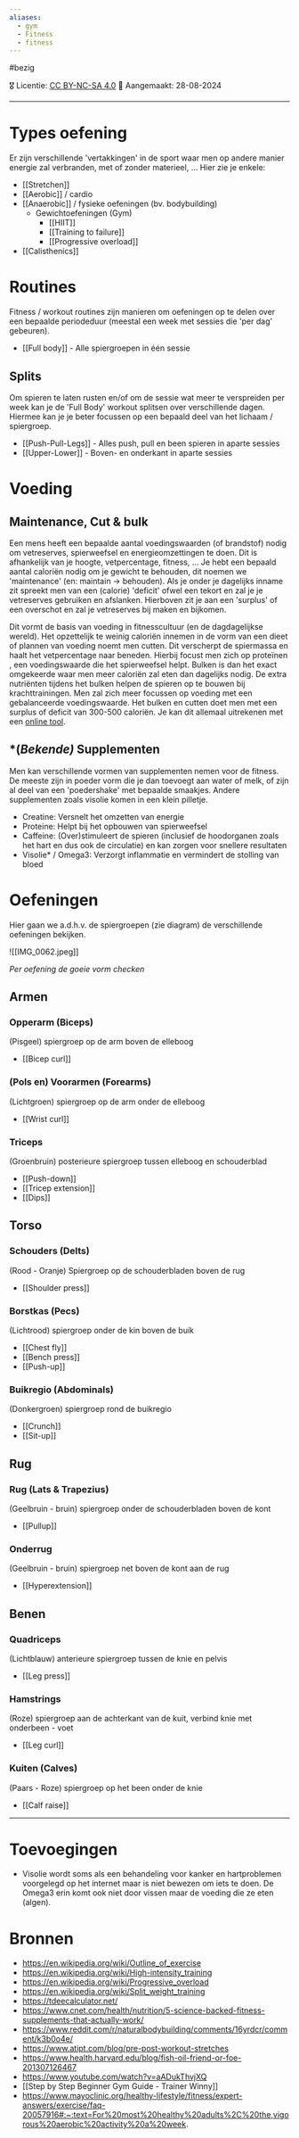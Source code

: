 ```yaml
---
aliases:
  - gym
  - Fitness
  - fitness
---
```

#bezig 

🎖️ Licentie: [CC BY-NC-SA 4.0](https://creativecommons.org/licenses/by-nc-sa/4.0/)
📅 Aangemaakt: 28-08-2024

---
# Types oefening
Er zijn verschillende 'vertakkingen' in de sport waar men op andere manier energie zal verbranden, met of zonder materieel, ... Hier zie je enkele:
- [[Stretchen]]
- [[Aerobic]] / cardio
- [[Anaerobic]] / fysieke oefeningen (bv. bodybuilding)
	- Gewichtoefeningen (Gym)
		- [[HIIT]]
		- [[Training to failure]]
		- [[Progressive overload]]
- [[Calisthenics]]
# Routines
Fitness / workout routines zijn manieren om oefeningen op te delen over een bepaalde periodeduur (meestal een week met sessies die 'per dag' gebeuren). 
- [[Full body]] - Alle spiergroepen in één sessie
## Splits
Om spieren te laten rusten en/of om de sessie wat meer te verspreiden per week kan je de 'Full Body' workout splitsen over verschillende dagen. Hiermee kan je je beter focussen op een bepaald deel van het lichaam / spiergroep.
- [[Push-Pull-Legs]] - Alles push, pull en been spieren in aparte sessies
- [[Upper-Lower]] - Boven- en onderkant in aparte sessies

# Voeding
## Maintenance, Cut & bulk
Een mens heeft een bepaalde aantal voedingswaarden (of brandstof) nodig om vetreserves, spierweefsel en energieomzettingen te doen. Dit is afhankelijk van je hoogte, vetpercentage, fitness, ... 
Je hebt een bepaald aantal caloriën nodig om je gewicht te behouden, dit noemen we 'maintenance' (en: maintain -> behouden). Als je onder je dagelijks inname zit spreekt men van een (calorie) 'deficit' ofwel een tekort en zal je je vetreserves gebruiken en afslanken. Hierboven zit je aan een 'surplus' of een overschot en zal je vetreserves bij maken en bijkomen.

Dit vormt de basis van voeding in fitnesscultuur (en de dagdagelijkse wereld). Het opzettelijk te weinig caloriën innemen in de vorm van een dieet of plannen van voeding noemt men cutten. Dit verscherpt de spiermassa en haalt het vetpercentage naar beneden. Hierbij focust men zich op proteïnen , een voedingswaarde die het spierweefsel helpt. Bulken is dan het exact omgekeerde waar men meer caloriën zal eten dan dagelijks nodig. De extra nutriënten tijdens het bulken helpen de spieren op te bouwen bij krachttrainingen. Men zal zich meer focussen op voeding met een gebalanceerde voedingswaarde. Het bulken en cutten doet men met een surplus of deficit van 300-500 caloriën. Je kan dit allemaal uitrekenen met een [online tool](https://tdeecalculator.net/).

## *(*Bekende)* Supplementen
Men kan verschillende vormen van supplementen nemen voor de fitness. De meeste zijn in poeder vorm die je dan toevoegt aan water of melk, of zijn al deel van een 'poedershake' met bepaalde smaakjes. Andere supplementen zoals visolie komen in een klein pilletje.
- Creatine: Versnelt het omzetten van energie
- Proteine: Helpt bij het opbouwen van spierweefsel
- Caffeine: (Over)stimuleert de spieren (inclusief de hoodorganen zoals het hart en dus ook de circulatie) en kan zorgen voor snellere resultaten
- Visolie* / Omega3: Verzorgt inflammatie en vermindert de stolling van bloed

# Oefeningen
Hier gaan we a.d.h.v. de spiergroepen (zie diagram) de verschillende oefeningen bekijken.

![[IMG_0062.jpeg]]

*Per oefening de goeie vorm checken*
## Armen
### Opperarm (Biceps)
(Pisgeel) spiergroep op de arm boven de elleboog
- [[Bicep curl]]
### (Pols en) Voorarmen (Forearms)
(Lichtgroen) spiergroep op de arm onder de elleboog
- [[Wrist curl]]
### Triceps
(Groenbruin) posterieure spiergroep tussen elleboog en schouderblad
- [[Push-down]]
- [[Tricep extension]]
- [[Dips]]

## Torso
### Schouders (Delts)
(Rood - Oranje) Spiergroep op de schouderbladen boven de rug
- [[Shoulder press]]
### Borstkas (Pecs)
(Lichtrood) spiergroep onder de kin boven de buik
- [[Chest fly]]
- [[Bench press]]
- [[Push-up]]
### Buikregio (Abdominals)
(Donkergroen) spiergroep rond de buikregio
- [[Crunch]]
- [[Sit-up]]

## Rug
### Rug (Lats & Trapezius)
(Geelbruin - bruin) spiergroep onder de schouderbladen boven de kont
- [[Pullup]]
### Onderrug 
(Geelbruin - bruin) spiergroep net boven de kont aan de rug
- [[Hyperextension]]

## Benen
### Quadriceps
(Lichtblauw) anterieure spiergroep tussen de knie en pelvis 
- [[Leg press]]
### Hamstrings
(Roze) spiergroep aan de achterkant van de kuit, verbind knie met onderbeen - voet
- [[Leg curl]]
### Kuiten (Calves)
(Paars - Roze) spiergroep op het been onder de knie
- [[Calf raise]]

--- 
# Toevoegingen
- Visolie wordt soms als een behandeling voor kanker en hartproblemen voorgelegd op het internet maar is niet bewezen om iets te doen. De Omega3 erin komt ook niet door vissen maar de voeding die ze eten (algen). 
# Bronnen
- https://en.wikipedia.org/wiki/Outline_of_exercise
- https://en.wikipedia.org/wiki/High-intensity_training
- https://en.wikipedia.org/wiki/Progressive_overload
- https://en.wikipedia.org/wiki/Split_weight_training
- https://tdeecalculator.net/
- https://www.cnet.com/health/nutrition/5-science-backed-fitness-supplements-that-actually-work/
- https://www.reddit.com/r/naturalbodybuilding/comments/16yrdcr/comment/k3b0o4e/
- https://www.atipt.com/blog/pre-post-workout-stretches
- https://www.health.harvard.edu/blog/fish-oil-friend-or-foe-201307126467
- https://www.youtube.com/watch?v=aADukThvjXQ
- [[Step by Step Beginner Gym Guide - Trainer Winny]]
- https://www.mayoclinic.org/healthy-lifestyle/fitness/expert-answers/exercise/faq-20057916#:~:text=For%20most%20healthy%20adults%2C%20the,vigorous%20aerobic%20activity%20a%20week.